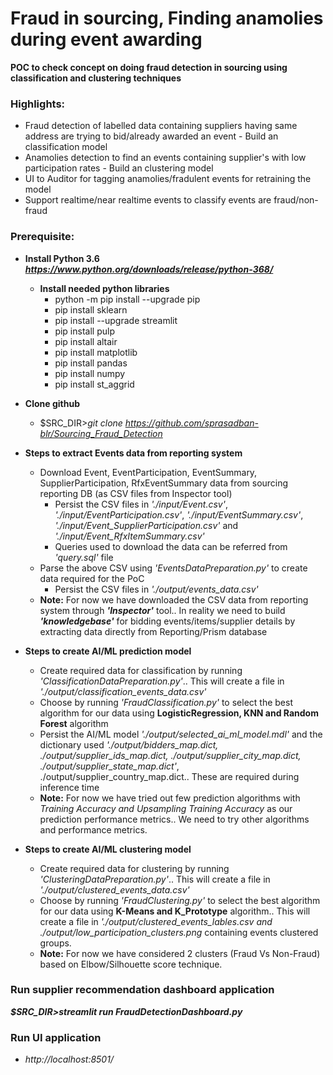 # Fraud in sourcing, Finding anamolies during event awarding

**POC to check concept on doing fraud detection in sourcing using classification and clustering techniques**

### Highlights:
  * Fraud detection of labelled data containing suppliers having same address are trying to bid/already awarded an event - Build an classification model
  * Anamolies detection to find an events containing supplier's with low participation rates - Build an clustering model
  * UI to Auditor for tagging anamolies/fradulent events for retraining the model
  * Support realtime/near realtime events to classify events are fraud/non-fraud

### Prerequisite:
  * **Install Python 3.6 *https://www.python.org/downloads/release/python-368/*** 
	* **Install needed python libraries**
		- python -m pip install --upgrade pip
		- pip install sklearn
		- pip install --upgrade streamlit
		- pip install pulp
		- pip install altair
		- pip install matplotlib
		- pip install pandas
		- pip install numpy
        - pip install st_aggrid

  * **Clone github**
    - $SRC_DIR>*git clone https://github.com/sprasadban-blr/Sourcing_Fraud_Detection*

* **Steps to extract Events data from reporting system**
    - Download Event, EventParticipation, EventSummary, SupplierParticipation, RfxEventSummary data from sourcing reporting DB (as CSV files from Inspector tool)
      * Persist the CSV files in *'./input/Event.csv'*, *'./input/EventParticipation.csv'*, *'./input/EventSummary.csv'*, *'./input/Event_SupplierParticipation.csv'* and *'./input/Event_RfxItemSummary.csv'*
      * Queries used to download the data can be referred from *'query.sql'* file
    - Parse the above CSV using *'EventsDataPreparation.py'* to create data required for the PoC
      * Persist the CSV files in *'./output/events_data.csv'*
    - **Note:** For now we have downloaded the CSV data from reporting system through ***'Inspector'*** tool.. In reality we need to build ***'knowledgebase'*** for bidding events/items/supplier details by extracting data directly from Reporting/Prism database

* **Steps to create AI/ML prediction model**
    - Create required data for classification by running *'ClassificationDataPreparation.py'*.. This will create a file in *'./output/classification_events_data.csv'*
	- Choose by running *'FraudClassification.py'* to select the best algorithm for our data using **LogisticRegression, KNN and Random Forest** algorithm
    - Persist the AI/ML model *'./output/selected_ai_ml_model.mdl'* and the dictionary used *'./output/bidders_map.dict, ./output/supplier_ids_map.dict, ./output/supplier_city_map.dict, ./output/supplier_state_map.dict'*, ./output/supplier_country_map.dict.. These are required during inference time
    - **Note:** For now we have tried out few prediction algorithms with *Training Accuracy and Upsampling Training Accuracy* as our prediction performance metrics.. We need to try other algorithms and performance metrics.

* **Steps to create AI/ML clustering model**
    - Create required data for clustering by running *'ClusteringDataPreparation.py'*.. This will create a file in *'./output/clustered_events_data.csv'*
	- Choose by running *'FraudClustering.py'* to select the best algorithm for our data using **K-Means and K_Prototype** algorithm.. This will create a file in *'./output/clustered_events_lables.csv and ./output/low_participation_clusters.png* containing events clustered groups.
	- **Note:** For now we have considered 2 clusters (Fraud Vs Non-Fraud) based on Elbow/Silhouette score technique.

### Run supplier recommendation dashboard application 
  ***$SRC_DIR>streamlit run FraudDetectionDashboard.py***

### Run UI application
  * *http://localhost:8501/*